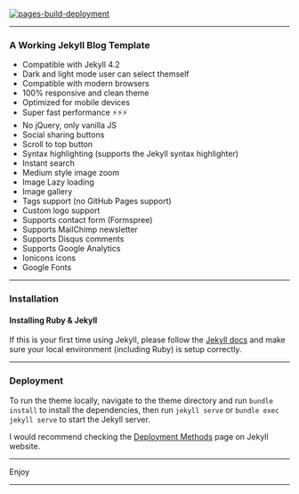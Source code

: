 [![pages-build-deployment](https://techgeniusdev.github.io/oldbracia/actions/workflows/pages/pages-build-deployment/badge.svg?branch=release)](https://techgeniusdev.github.io/oldbracia/actions/workflows/pages/pages-build-deployment)

* * *
### A Working Jekyll Blog Template

- Compatible with Jekyll 4.2
- Dark and light mode user can select themself
- Compatible with modern browsers
- 100% responsive and clean theme
- Optimized for mobile devices
- Super fast performance ⚡⚡⚡
- No jQuery, only vanilla JS
- Social sharing buttons
- Scroll to top button
- Syntax highlighting (supports the Jekyll syntax highlighter)
- Instant search
- Medium style image zoom
- Image Lazy loading
- Image gallery
- Tags support (no GitHub Pages support)
- Custom logo support
- Supports contact form (Formspree)
- Supports MailChimp newsletter
- Supports Disqus comments
- Supports Google Analytics
- Ionicons icons
- Google Fonts

* * *

### Installation

#### Installing Ruby & Jekyll

If this is your first time using Jekyll, please follow the [Jekyll docs](https://jekyllrb.com/docs/installation/) and make sure your local environment (including Ruby) is setup correctly.

* * *

### Deployment

To run the theme locally, navigate to the theme directory and run `bundle install` to install the dependencies, then run `jekyll serve` or `bundle exec jekyll serve` to start the Jekyll server.

I would recommend checking the [Deployment Methods](https://jekyllrb.com/docs/deployment-methods/) page on Jekyll website.


* * *

Enjoy

* * *

